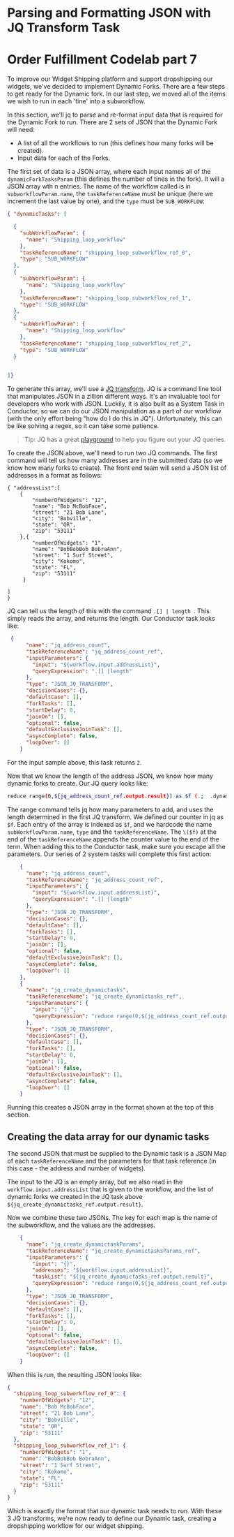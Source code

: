 # Parsing and Formatting JSON with JQ Transform Task
# Order Fulfillment Codelab part 7

To improve our Widget Shipping platform and support dropshipping our widgets, we've decided to implement Dynamic Forks.  There are a few steps to get ready for the Dynamic fork. In our last step, we moved all of the items we wish to run in each 'tine' into a subworkflow.

In this section, we'll jq to parse and re-format input data that is required for the Dynamic Fork to run. There are 2 sets of JSON that the Dynamic Fork will need:

* A list of all the workflows to run (this defines how many forks will be created).
* Input data for each of the Forks.

The first set of data is a JSON array, where each input names all of the ```dynamicForkTasksParam``` (this defines the number of tines in the fork). It will a JSON array wth n entries.  The name of the workflow called is in ```subworkflowParam.name```, the ```taskReferenceName``` must be unique (here we increment the last value by one), and the ```type``` must be ```SUB_WORKFLOW```:

```JSON
{ "dynamicTasks": [

  {
    "subWorkflowParam": {
      "name": "Shipping_loop_workflow"
    },
    "taskReferenceName": "shipping_loop_subworkflow_ref_0",
    "type": "SUB_WORKFLOW"
  },
  {
    "subWorkflowParam": {
      "name": "Shipping_loop_workflow"
    },
    "taskReferenceName": "shipping_loop_subworkflow_ref_1",
    "type": "SUB_WORKFLOW"
  },
  {
    "subWorkflowParam": {
      "name": "Shipping_loop_workflow"
    },
    "taskReferenceName": "shipping_loop_subworkflow_ref_2",
    "type": "SUB_WORKFLOW"
  }

  
]}
```

To generate this array, we'll use a [JQ transform](/content/docs/reference-docs/system-tasks/json-jq-transform-task).  JQ is a command line tool that manipulates JSON in a zillion different ways. It's an invaluable tool for developers who work with JSON.  Luckily, it is also built as a System Task in Conductor, so we can do our JSON manipulation as a part of our workflow (with the only effort being "how do I do this in JQ").  Unfortunately, this can be like solving a regex, so it can take some patience.

> Tip:  JQ has a great [playground](https://jqplay.org/) to help you figure out your JQ queries.

To create the JSON above, we'll need to run two JQ commands. The first command will tell us how many addresses are in the submitted data (so we know how many forks to create). The front end team will send a JSON list of addresses in a format as follows:

```
{ "addressList":[
    {
        "numberOfWidgets": "12",
        "name": "Bob McBobFace",
        "street": "21 Bob Lane",
        "city": "Bobville",
        "state": "OR",
        "zip": "53111"
    },{
        "numberOfWidgets": "1",
        "name": "BobBobBob BobraAnn",
        "street": "1 Surf Street",
        "city": "Kokomo",
        "state": "FL",
        "zip": "53111"
     }

]
}
```

JQ can tell us the length of this with the command ```.[] | length ```.  This simply reads the array, and returns the length.  Our Conductor task looks like: 

```json
 {
      "name": "jq_address_count",
      "taskReferenceName": "jq_address_count_ref",
      "inputParameters": {
        "input": "${workflow.input.addressList}",
        "queryExpression": ".[] |length"
      },
      "type": "JSON_JQ_TRANSFORM",
      "decisionCases": {},
      "defaultCase": [],
      "forkTasks": [],
      "startDelay": 0,
      "joinOn": [],
      "optional": false,
      "defaultExclusiveJoinTask": [],
      "asyncComplete": false,
      "loopOver": []
    }
```

For the input sample above, this task returns ```2```.

Now that we know the length of the address JSON, we know how many dynamic forks to create. Our JQ query looks like:  

```bash
reduce range(0,${jq_address_count_ref.output.result}) as $f (.;  .dynamicTasks[$f].subWorkflowParam.name = \"Shipping_loop_workflow\" | .dynamicTasks[$f].taskReferenceName = \"shipping_loop_subworkflow_ref_\\($f)\" | .dynamicTasks[$f].type = \"SUB_WORKFLOW\")
```

The range command tells jq how many parameters to add, and uses the length determined in the first JQ transform. We defined our counter in jq as ```$f```. Each entry of the array is indexed as ```$f```, and we hardcode the name ```subWorkflowParam.name```, ```type``` and the ```taskReferenceName```.  The ```\($f)``` at the end of the ```taskReferenceName``` appends the counter value to the end of the term.  When adding this to the Conductor task, make sure you escape all the parameters. Our series of 2 system tasks will complete this first action:

```JSON
    {
      "name": "jq_address_count",
      "taskReferenceName": "jq_address_count_ref",
      "inputParameters": {
        "input": "${workflow.input.addressList}",
        "queryExpression": ".[] |length"
      },
      "type": "JSON_JQ_TRANSFORM",
      "decisionCases": {},
      "defaultCase": [],
      "forkTasks": [],
      "startDelay": 0,
      "joinOn": [],
      "optional": false,
      "defaultExclusiveJoinTask": [],
      "asyncComplete": false,
      "loopOver": []
    },
    {
      "name": "jq_create_dynamictasks",
      "taskReferenceName": "jq_create_dynamictasks_ref",
      "inputParameters": {
        "input": "{}",
        "queryExpression": "reduce range(0,${jq_address_count_ref.output.result}) as $f (.; .dynamicTasks[$f].name = \"shipping_loop_subworkflow\" | .dynamicTasks[$f].taskReferenceName = \"shipping_loop_subworkflow_ref_\\($f)\" )"
      },
      "type": "JSON_JQ_TRANSFORM",
      "decisionCases": {},
      "defaultCase": [],
      "forkTasks": [],
      "startDelay": 0,
      "joinOn": [],
      "optional": false,
      "defaultExclusiveJoinTask": [],
      "asyncComplete": false,
      "loopOver": []
    }
```

Running this creates a JSON array in the format shown at the top of this section.

## Creating the data array for our dynamic tasks

The second JSON that must be supplied to the Dynamic task is a JSON Map of each ```taskReferenceName``` and the parameters for that task reference (in this case - the address and number of widgets).

The input to the JQ is an empty array, but we also read in the ```workflow.input.addressList``` that is given to the workflow, and the list of dynamic forks we created in the JQ task above ```${jq_create_dynamictasks_ref.output.result}```.

Now we combine these two JSONs. The key for each map is the name of the subworkflow, and the values are the addresses.

```JSON
    {
      "name": "jq_create_dynamictaskParams",
      "taskReferenceName": "jq_create_dynamictasksParams_ref",
      "inputParameters": {
        "input": "{}",
        "addresses": "${workflow.input.addressList}",
        "taskList": "${jq_create_dynamictasks_ref.output.result}",
        "queryExpression": "reduce range(0,${jq_address_count_ref.output.result}) as $f (.; .dynamicTasksInput.\"shipping_loop_subworkflow_ref_\\($f)\" = .addresses[$f])"
      },
      "type": "JSON_JQ_TRANSFORM",
      "decisionCases": {},
      "defaultCase": [],
      "forkTasks": [],
      "startDelay": 0,
      "joinOn": [],
      "optional": false,
      "defaultExclusiveJoinTask": [],
      "asyncComplete": false,
      "loopOver": []
    }
```

When this is run, the resulting JSON looks like:

```json
{
  "shipping_loop_subworkflow_ref_0": {
    "numberOfWidgets": "12",
    "name": "Bob McBobFace",
    "street": "21 Bob Lane",
    "city": "Bobville",
    "state": "OR",
    "zip": "53111"
  },
  "shipping_loop_subworkflow_ref_1": {
    "numberOfWidgets": "1",
    "name": "BobBobBob BobraAnn",
    "street": "1 Surf Street",
    "city": "Kokomo",
    "state": "FL",
    "zip": "53111"
  }
}
```

Which is exactly the format that our dynamic task needs to run.  With these 3 JQ transforms, we're now ready to define our Dynamic task, creating a dropshipping workflow for our widget shipping.




